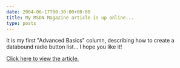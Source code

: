 ```yaml
---
date: 2004-06-17T00:30:00+00:00
title: My MSDN Magazine article is up online...
type: posts
---
```

It is my first "Advanced Basics" column, describing how to create a databound radio button list... I hope you like it!

[Click here to view the article.](http://msdn.microsoft.com/msdnmag/issues/04/07/AdvancedBasics/default.aspx)
